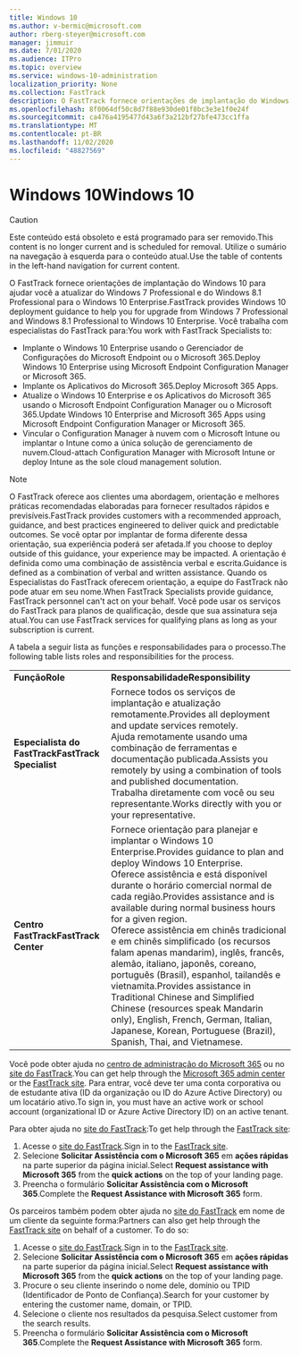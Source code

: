 ```yaml
---
title: Windows 10
ms.author: v-bermic@microsoft.com
author: rberg-steyer@microsoft.com
manager: jimmuir
ms.date: 7/01/2020
ms.audience: ITPro
ms.topic: overview
ms.service: windows-10-administration
localization_priority: None
ms.collection: FastTrack
description: O FastTrack fornece orientações de implantação do Windows 10 para ajudar você a atualizar do Windows 7 Professional e do Windows 8.1 Professional para o Windows 10 Enterprise.
ms.openlocfilehash: 8f0064df50c8d7f88e930de01f8bc3e3e1f0e24f
ms.sourcegitcommit: ca476a4195477d43a6f3a212bf27bfe473cc1ffa
ms.translationtype: MT
ms.contentlocale: pt-BR
ms.lasthandoff: 11/02/2020
ms.locfileid: "48827569"
---
```

# <a name="windows-10"></a><span data-ttu-id="02d57-103">Windows 10</span><span class="sxs-lookup"><span data-stu-id="02d57-103">Windows 10</span></span>

> [!CAUTION]
> <span data-ttu-id="02d57-104">Este conteúdo está obsoleto e está programado para ser removido.</span><span class="sxs-lookup"><span data-stu-id="02d57-104">This content is no longer current and is scheduled for removal.</span></span> <span data-ttu-id="02d57-105">Utilize o sumário na navegação à esquerda para o conteúdo atual.</span><span class="sxs-lookup"><span data-stu-id="02d57-105">Use the table of contents in the left-hand navigation for current content.</span></span>

<span data-ttu-id="02d57-106">O FastTrack fornece orientações de implantação do Windows 10 para ajudar você a atualizar do Windows 7 Professional e do Windows 8.1 Professional para o Windows 10 Enterprise.</span><span class="sxs-lookup"><span data-stu-id="02d57-106">FastTrack provides Windows 10 deployment guidance to help you for upgrade from Windows 7 Professional and Windows 8.1 Professional to Windows 10 Enterprise.</span></span> <span data-ttu-id="02d57-107">Você trabalha com especialistas do FastTrack para:</span><span class="sxs-lookup"><span data-stu-id="02d57-107">You work with FastTrack Specialists to:</span></span>

- <span data-ttu-id="02d57-108">Implante o Windows 10 Enterprise usando o Gerenciador de Configurações do Microsoft Endpoint ou o Microsoft 365.</span><span class="sxs-lookup"><span data-stu-id="02d57-108">Deploy Windows 10 Enterprise using Microsoft Endpoint Configuration Manager or Microsoft 365.</span></span>
- <span data-ttu-id="02d57-109">Implante os Aplicativos do Microsoft 365.</span><span class="sxs-lookup"><span data-stu-id="02d57-109">Deploy Microsoft 365 Apps.</span></span> 
- <span data-ttu-id="02d57-110">Atualize o Windows 10 Enterprise e os Aplicativos do Microsoft 365 usando o Microsoft Endpoint Configuration Manager ou o Microsoft 365.</span><span class="sxs-lookup"><span data-stu-id="02d57-110">Update Windows 10 Enterprise and Microsoft 365 Apps using Microsoft Endpoint Configuration Manager or Microsoft 365.</span></span>
- <span data-ttu-id="02d57-111">Vincular o Configuration Manager à nuvem com o Microsoft Intune ou implantar o Intune como a única solução de gerenciamento de nuvem.</span><span class="sxs-lookup"><span data-stu-id="02d57-111">Cloud-attach Configuration Manager with Microsoft Intune or deploy Intune as the sole cloud management solution.</span></span>
  
> [!NOTE]
> <span data-ttu-id="02d57-112">O FastTrack oferece aos clientes uma abordagem, orientação e melhores práticas recomendadas elaboradas para fornecer resultados rápidos e previsíveis.</span><span class="sxs-lookup"><span data-stu-id="02d57-112">FastTrack provides customers with a recommended approach, guidance, and best practices engineered to deliver quick and predictable outcomes.</span></span> <span data-ttu-id="02d57-113">Se você optar por implantar de forma diferente dessa orientação, sua experiência poderá ser afetada.</span><span class="sxs-lookup"><span data-stu-id="02d57-113">If you choose to deploy outside of this guidance, your experience may be impacted.</span></span> <span data-ttu-id="02d57-114">A orientação é definida como uma combinação de assistência verbal e escrita.</span><span class="sxs-lookup"><span data-stu-id="02d57-114">Guidance is defined as a combination of verbal and written assistance.</span></span> <span data-ttu-id="02d57-115">Quando os Especialistas do FastTrack oferecem orientação, a equipe do FastTrack não pode atuar em seu nome.</span><span class="sxs-lookup"><span data-stu-id="02d57-115">When FastTrack Specialists provide guidance, FastTrack personnel can't act on your behalf.</span></span> <span data-ttu-id="02d57-116">Você pode usar os serviços do FastTrack para planos de qualificação, desde que sua assinatura seja atual.</span><span class="sxs-lookup"><span data-stu-id="02d57-116">You can use FastTrack services for qualifying plans as long as your subscription is current.</span></span>  
    
<span data-ttu-id="02d57-117">A tabela a seguir lista as funções e responsabilidades para o processo.</span><span class="sxs-lookup"><span data-stu-id="02d57-117">The following table lists roles and responsibilities for the process.</span></span>

|||
|:-----|:-----|
|<span data-ttu-id="02d57-118">**Função**</span><span class="sxs-lookup"><span data-stu-id="02d57-118">**Role**</span></span> <br/> |<span data-ttu-id="02d57-119">**Responsabilidade**</span><span class="sxs-lookup"><span data-stu-id="02d57-119">**Responsibility**</span></span> <br/> |
|<span data-ttu-id="02d57-120">**Especialista do FastTrack**</span><span class="sxs-lookup"><span data-stu-id="02d57-120">**FastTrack Specialist**</span></span> <br/> |<span data-ttu-id="02d57-121">Fornece todos os serviços de implantação e atualização remotamente.</span><span class="sxs-lookup"><span data-stu-id="02d57-121">Provides all deployment and update services remotely.</span></span>  <br/> <span data-ttu-id="02d57-122">Ajuda remotamente usando uma combinação de ferramentas e documentação publicada.</span><span class="sxs-lookup"><span data-stu-id="02d57-122">Assists you remotely by using a combination of tools and published documentation.</span></span> <br/> <span data-ttu-id="02d57-123">Trabalha diretamente com você ou seu representante.</span><span class="sxs-lookup"><span data-stu-id="02d57-123">Works directly with you or your representative.</span></span>|
|<span data-ttu-id="02d57-124">**Centro FastTrack**</span><span class="sxs-lookup"><span data-stu-id="02d57-124">**FastTrack Center**</span></span>  <br/> |<span data-ttu-id="02d57-125">Fornece orientação para planejar e implantar o Windows 10 Enterprise.</span><span class="sxs-lookup"><span data-stu-id="02d57-125">Provides guidance to plan and deploy Windows 10 Enterprise.</span></span>   <br/> <span data-ttu-id="02d57-126">Oferece assistência e está disponível durante o horário comercial normal de cada região.</span><span class="sxs-lookup"><span data-stu-id="02d57-126">Provides assistance and is available during normal business hours for a given region.</span></span> <br/> <span data-ttu-id="02d57-127">Oferece assistência em chinês tradicional e em chinês simplificado (os recursos falam apenas mandarim), inglês, francês, alemão, italiano, japonês, coreano, português (Brasil), espanhol, tailandês e vietnamita.</span><span class="sxs-lookup"><span data-stu-id="02d57-127">Provides assistance in Traditional Chinese and Simplified Chinese (resources speak Mandarin only), English, French, German, Italian, Japanese, Korean, Portuguese (Brazil), Spanish, Thai, and Vietnamese.</span></span>|
 
<span data-ttu-id="02d57-128">Você pode obter ajuda no [centro de administração do Microsoft 365](https://go.microsoft.com/fwlink/?linkid=2032704) ou no [site do FastTrack](https://go.microsoft.com/fwlink/?linkid=780698).</span><span class="sxs-lookup"><span data-stu-id="02d57-128">You can get help through the [Microsoft 365 admin center](https://go.microsoft.com/fwlink/?linkid=2032704) or the [FastTrack site](https://go.microsoft.com/fwlink/?linkid=780698).</span></span> <span data-ttu-id="02d57-129">Para entrar, você deve ter uma conta corporativa ou de estudante ativa (ID da organização ou ID do Azure Active Directory) ou um locatário ativo.</span><span class="sxs-lookup"><span data-stu-id="02d57-129">To sign in, you must have an active work or school account (organizational ID or Azure Active Directory ID) on an active tenant.</span></span> 

<span data-ttu-id="02d57-130">Para obter ajuda no [site do FastTrack](https://go.microsoft.com/fwlink/?linkid=780698):</span><span class="sxs-lookup"><span data-stu-id="02d57-130">To get help through the [FastTrack site](https://go.microsoft.com/fwlink/?linkid=780698):</span></span> 
1.    <span data-ttu-id="02d57-131">Acesse o [site do FastTrack](https://go.microsoft.com/fwlink/?linkid=780698).</span><span class="sxs-lookup"><span data-stu-id="02d57-131">Sign in to the [FastTrack site](https://go.microsoft.com/fwlink/?linkid=780698).</span></span> 
2.    <span data-ttu-id="02d57-132">Selecione **Solicitar Assistência com o Microsoft 365** em **ações rápidas** na parte superior da página inicial.</span><span class="sxs-lookup"><span data-stu-id="02d57-132">Select **Request assistance with Microsoft 365** from the **quick actions** on the top of your landing page.</span></span>
3.    <span data-ttu-id="02d57-133">Preencha o formulário **Solicitar Assistência com o Microsoft 365**.</span><span class="sxs-lookup"><span data-stu-id="02d57-133">Complete the **Request Assistance with Microsoft 365** form.</span></span>
  
<span data-ttu-id="02d57-p105">Os parceiros também podem obter ajuda no [site do FastTrack](https://go.microsoft.com/fwlink/?linkid=780698) em nome de um cliente da seguinte forma:</span><span class="sxs-lookup"><span data-stu-id="02d57-p105">Partners can also get help through the [FastTrack site](https://go.microsoft.com/fwlink/?linkid=780698) on behalf of a customer. To do so:</span></span>
1.    <span data-ttu-id="02d57-136">Acesse o [site do FastTrack](https://go.microsoft.com/fwlink/?linkid=780698).</span><span class="sxs-lookup"><span data-stu-id="02d57-136">Sign in to the [FastTrack site](https://go.microsoft.com/fwlink/?linkid=780698).</span></span> 
2.    <span data-ttu-id="02d57-137">Selecione **Solicitar Assistência com o Microsoft 365** em **ações rápidas** na parte superior da página inicial.</span><span class="sxs-lookup"><span data-stu-id="02d57-137">Select **Request assistance with Microsoft 365** from the **quick actions** on the top of your landing page.</span></span>
3.    <span data-ttu-id="02d57-138">Procure o seu cliente inserindo o nome dele, domínio ou TPID (Identificador de Ponto de Confiança).</span><span class="sxs-lookup"><span data-stu-id="02d57-138">Search for your customer by entering the customer name, domain, or TPID.</span></span>
4.    <span data-ttu-id="02d57-139">Selecione o cliente nos resultados da pesquisa.</span><span class="sxs-lookup"><span data-stu-id="02d57-139">Select customer from the search results.</span></span>
5.    <span data-ttu-id="02d57-140">Preencha o formulário **Solicitar Assistência com o Microsoft 365**.</span><span class="sxs-lookup"><span data-stu-id="02d57-140">Complete the **Request Assistance with Microsoft 365** form.</span></span>
 
